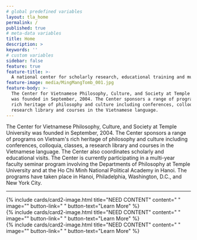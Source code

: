 ```yaml
---
# global predefined variables
layout: tla_home
permalink: /
published: true
# meta-data variables
title: Home
description: >
keywords: ''
# custom variables
sidebar: false
feature: true
feature-title: >-
  A national center for scholarly research, educational training and mutual understanding.
feature-image: media/MingMangTomb_001.jpg
feature-body: >-
  The Center for Vietnamese Philosophy, Culture, and Society at Temple University
  was founded in September, 2004. The Center sponsors a range of programs on Vietnam's 
  rich heritage of philosophy and culture including conferences, colloquia, classes, a 
  research library and courses in the Vietnamese language. 
---
```

The Center for Vietnamese Philosophy, Culture, and Society at Temple University was founded in September, 2004. The Center sponsors a range of programs on Vietnam's rich heritage of philosophy and culture including conferences, colloquia, classes, a research library and courses in the Vietnamese language. The Center also coordinates scholarly and educational visits. The Center is currently participating in a multi-year faculty seminar program involving the Departments of Philosophy at Temple University and at the Ho Chi Minh National Political Academy in Hanoi. The programs have taken place in Hanoi, Philadelphia, Washington, D.C., and New York City.

___

<div class="row row-wide">
  <div class="col m12 l4">{% include cards/card2-image.html 
    title="NEED CONTENT" 
    content=" " 
    image="" 
    button-link=" " 
    button-text="Learn More" %}
  </div>
  <div class="row row-wide">
    <div class="col m12 l4">{% include cards/card2-image.html 
      title="NEED CONTENT" 
      content=" " 
      image="" 
      button-link=" " 
      button-text="Learn More" %}
    </div>
    <div class="row row-wide">
      <div class="col m12 l4">{% include cards/card2-image.html 
        title="NEED CONTENT" 
        content=" " 
        image="" 
        button-link=" " 
        button-text="Learn More" %}
      </div>
</div>

